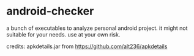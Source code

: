 # android-checker

a bunch of executables to analyze personal android project.
it might not suitable for your needs. use at your own risk. 

credits:
apkdetails.jar from https://github.com/alt236/apkdetails

